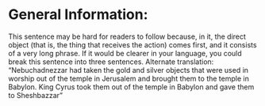 # General Information:

This sentence may be hard for readers to follow because, in it, the direct object (that is, the thing that receives the action) comes first, and it consists of a very long phrase. If it would be clearer in your language, you could break this sentence into three sentences. Alternate translation: “Nebuchadnezzar had taken the gold and silver objects that were used in worship out of the temple in Jerusalem and brought them to the temple in Babylon. King Cyrus took them out of the temple in Babylon and gave them to Sheshbazzar”